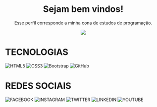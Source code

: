<h1 align="center">
  Sejam bem vindos!
</h1>
<p align="center">
  Esse perfil corresponde a minha cona de estudos de programação.
</p>

<p align="center">
  <a href="https://github.com/HDL130171">
	<img src="https://readme-typing-svg.herokuapp.com?lines=Me+chamo+Hermani+Dias;Sou+aluno+do+curso+de+Fullstack+na+IWtraining!&center=true&width=780&height=45">
  </a>
</p>

<h1>
	TECNOLOGIAS
</h1>

![HTML5](https://img.shields.io/badge/HTML5-000?style=for-the-badge&logo=html5)
![CSS3](https://img.shields.io/badge/CSS3-000?style=for-the-badge&logo=css3&logoColor=02A9FF)
![Bootstrap](https://img.shields.io/badge/Bootstrap-000?style=for-the-badge&logo=bootstrap)
![GitHub](https://img.shields.io/badge/-GitHub-000?style=for-the-badge&logo=github)

<h1>
	REDES SOCIAIS
</h1>

![FACEBOOK](https://img.shields.io/badge/facebook-002?style=for-the-badge&logo=html5)
![INSTAGRAM](https://img.shields.io/badge/instagram-000?style=for-the-badge&logo=html5)
![TWITTER](https://img.shields.io/badge/twitter-000?style=for-the-badge&logo=html5)
![LINKEDIN](https://img.shields.io/badge/linkedin-000?style=for-the-badge&logo=html5)
![YOUTUBE](https://img.shields.io/badge/youtube-000?style=for-the-badge&logo=html5)
